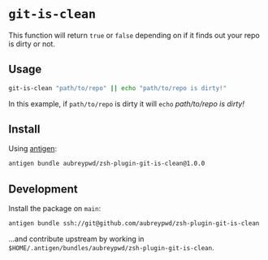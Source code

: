 # `git-is-clean`

This function will return `true` or `false` depending on if it finds out your repo
is dirty or not.

## Usage

```bash
git-is-clean "path/to/repo" || echo "path/to/repo is dirty!"
```

In this example, if `path/to/repo` is dirty it will `echo` _path/to/repo is dirty!_

## Install

Using [antigen](https://github.com/zsh-users/antigen):

```bash
antigen bundle aubreypwd/zsh-plugin-git-is-clean@1.0.0
```

## Development

Install the package on `main`:

```bash
antigen bundle ssh://git@github.com/aubreypwd/zsh-plugin-git-is-clean
```

...and contribute upstream by working in `$HOME/.antigen/bundles/aubreypwd/zsh-plugin-git-is-clean`.
